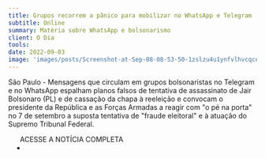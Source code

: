 ```yaml
---
title: Grupos recorrem a pânico para mobilizar no WhatsApp e Telegram
subtitle: Online
summary: Matéria sobre WhatsApp e bolsonarismo
client: O Dia
tools: 
date: 2022-09-03
image: 'images/posts/Screenshot-at-Sep-08-08-53-50-1zslzu4u1ynfvlhvcqce8g8pe9gf902t6m9roxcmvhic.png'
---
```


São Paulo - Mensagens que circulam em grupos bolsonaristas no Telegram e no WhatsApp espalham planos falsos de tentativa de assassinato de Jair Bolsonaro (PL) e de cassação da chapa à reeleição e convocam o presidente da República e as Forças Armadas a reagir com "o pé na porta" no 7 de setembro a suposta tentativa de "fraude eleitoral" e à atuação do Supremo Tribunal Federal.

<div class="post__share"><ul class="share__list list-reset">ACESSE A NOTÍCIA COMPLETA<li class="share__item" style="margin-left: 10px"><a class="share__link share__facebook" style="background: #fa5657" href="https://odia.ig.com.br/eleicoes/2022/09/6478292-grupos-recorrem-a-panico-para-mobilizar-no-whatsapp-e-telegram.html 
onclick=window.open(this.href, 'pop-up', 'left=20,top=20,width=500,height=500,toolbar=1,resizable=0'); return false;" title="Link" rel="nofollow"><i class="fa-solid fa-link"></i></a></li></ul></div>
<!-- <div class="gallery-box"><div class="gallery"><img src="/clipping/images/example-1.jpg" loading="lazy" alt="Project"><img src="/clipping/images/example-2.jpg" loading="lazy" alt="Project"></div><em>Gallery / <a href="https://www.freepik.com/" target="_blank">Freepic</a></em></div> -->